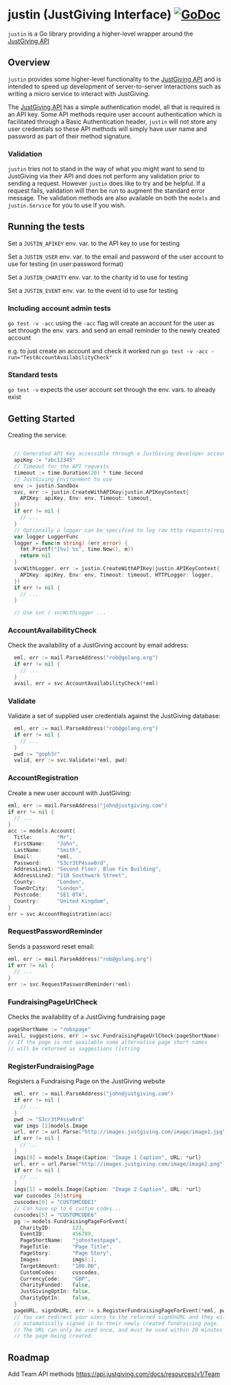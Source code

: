 # justin (JustGiving Interface) [![GoDoc](https://godoc.org/github.com/homemade/justin?status.svg)](https://godoc.org/github.com/homemade/justin)

`justin` is a Go library providing a higher-level wrapper around the [JustGiving API](https://api.justgiving.com/docs)

## Overview

`justin` provides some higher-level functionality to the [JustGiving API](https://api.justgiving.com/docs) and is intended to speed up development of server-to-server interactions such as writing a micro service to interact with JustGiving.

The [JustGiving API](https://api.justgiving.com/docs) has a simple authentication model, all that is required is an API key.
Some API methods require user account authentication which is facilitated through a Basic Authentication header, `justin` will not store any user credentials so these API methods will simply have user name and password as part of their method signature.

### Validation

`justin` tries not to stand in the way of what you might want to send to JustGiving via their API and does not perform any validation prior to sending a request. However `justin` does like to try and be helpful. If a request fails, validation will then be run to augment the standard error message. The validation methods are also available on both the `models` and `justin.Service` for you to use if you wish.

## Running the tests

Set a `JUSTIN_APIKEY` env. var. to the API key to use for testing

Set a `JUSTIN_USER` env. var. to the email and password of the user account to use for testing (in user:password format)

Set a `JUSTIN_CHARITY` env. var. to the charity id to use for testing

Set a `JUSTIN_EVENT` env. var. to the event id to use for testing

### Including account admin tests
`go test -v -acc` using the `-acc` flag will create an account for the user as set through the env. vars. and send an email reminder to the newly created account

e.g. to just create an account and check it worked run `go test -v -acc -run="TestAccountAvailabilityCheck"`

### Standard tests
`go test -v` expects the user account set through the env. vars. to already exist

## Getting Started

Creating the service:

```go

  // Generated API Key accessible through a JustGiving developer account
  apiKey := "abc12345"
  // Timeout for the API requests
  timeout := time.Duration(20) * time.Second
  // JustGiving Environment to use
  env := justin.Sandbox
  svc, err := justin.CreateWithAPIKey(justin.APIKeyContext{
    APIKey: apiKey, Env: env, Timeout: timeout,
  })
  if err != nil {
    // ...
  }
  // Optionally a logger can be specified to log raw http requests/responses
  var logger LoggerFunc
  logger = func(m string) (err error) {
    fmt.Printf("[%v] %s", time.Now(), m))
    return nil
  }
  svcWithLogger, err := justin.CreateWithAPIKey(justin.APIKeyContext{
    APIKey: apiKey, Env: env, Timeout: timeout, HTTPLogger: logger,
  })
  if err != nil {
    // ...
  }

  // Use svc / svcWithLogger ...
```

### AccountAvailabilityCheck

Check the availability of a JustGiving account by email address:

```go
  eml, err := mail.ParseAddress("rob@golang.org")
  if err != nil {
    // ...
  }
  avail, err = svc.AccountAvailabilityCheck(*eml)
```

### Validate

Validate a set of supplied user credentials against the JustGiving database:

```go
  eml, err := mail.ParseAddress("rob@golang.org")
  if err != nil {
    // ...
  }
  pwd := "goph3r"
  valid, err := svc.Validate(*eml, pwd)
```

### AccountRegistration

Create a new user account with JustGiving:

```go
eml, err := mail.ParseAddress("john@justgiving.com")
if err != nil {
  // ...
}
acc := models.Account{
  Title:        "Mr",
  FirstName:    "John",
  LastName:     "Smith",
  Email:        *eml,
  Password:     "S3cr3tP4ssw0rd",
  AddressLine1: "Second Floor, Blue Fin Building",
  AddressLine2: "110 Southwark Street",
  County:       "London",
  TownOrCity:   "London",
  Postcode:     "SE1 0TA",
  Country:      "United Kingdom",
}
err = svc.AccountRegistration(acc)
```

### RequestPasswordReminder

Sends a password reset email:

```go
eml, err := mail.ParseAddress("rob@golang.org")
if err != nil {
  // ...
}
err := svc.RequestPasswordReminder(*eml)
```

### FundraisingPageUrlCheck

Checks the availability of a JustGiving fundraising page

```go
pageShortName := "robspage"
avail, suggestions, err := svc.FundraisingPageUrlCheck(pageShortName)
// If the page is not available some alternative page short names
// will be returned as suggestions []string
```


### RegisterFundraisingPage

Registers a Fundraising Page on the JustGiving website
```go
  eml, err := mail.ParseAddress("john@justgiving.com")
  if err != nil {
    // ...
  }
  pwd := "S3cr3tP4ssw0rd"
  var imgs [2]models.Image
  url, err := url.Parse("http://images.justgiving.com/image/image1.jpg")
  if err != nil {
    // ...
  }
  imgs[0] = models.Image{Caption: "Image 1 Caption", URL: *url}
  url, err = url.Parse("http://images.justgiving.com/image/image2.png")
  if err != nil {
    // ...
  }
  imgs[1] = models.Image{Caption: "Image 2 Caption", URL: *url}
  var cuscodes [6]string
  cuscodes[0] = "CUSTOMCODE1"
  // Can have up to 6 custom codes...
  cuscodes[5] = "CUSTOMCODE6"
  pg := models.FundraisingPageForEvent{
    CharityID:       123,
    EventID:         456789,
    PageShortName:   "johnstestpage",
    PageTitle:       "Page Title",
    PageStory:       "Page Story",
    Images:          imgs[:],
    TargetAmount:    "100.00",
    CustomCodes:     cuscodes,
    CurrencyCode:    "GBP",
    CharityFunded:   false,
    JustGivingOptIn: false,
    CharityOptIn:    false,
  }
  pageURL, signOnURL, err := s.RegisterFundraisingPageForEvent(*eml, pwd, pg)
  // You can redirect your users to the returned signOnURL and they will be
  // automatically signed in to their newly created fundraising page.
  // The URL can only be used once, and must be used within 20 minutes of
  // the page being created.
```

## Roadmap
Add Team API methods
https://api.justgiving.com/docs/resources/v1/Team
